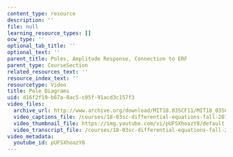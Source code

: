 ```yaml
---
content_type: resource
description: ''
file: null
learning_resource_types: []
ocw_type: ''
optional_tab_title: ''
optional_text: ''
parent_title: Poles, Amplitude Response, Connection to ERF
parent_type: CourseSection
related_resources_text: ''
resource_index_text: ''
resourcetype: Video
title: Pole Diagrams
uid: d16f2f19-b67a-8ac5-c05f-91acd3c157f3
video_files:
  archive_url: http://www.archive.org/download/MIT18.03SCF11/MIT18_03SC_110802_L1_300k.mp4
  video_captions_file: /courses/18-03sc-differential-equations-fall-2011/cefe4258c9775865a6e217e593497fd9_pUFSXhoazY8.vtt
  video_thumbnail_file: https://img.youtube.com/vi/pUFSXhoazY8/default.jpg
  video_transcript_file: /courses/18-03sc-differential-equations-fall-2011/602fbc12c23b449542d4ed24507501a4_pUFSXhoazY8.pdf
video_metadata:
  youtube_id: pUFSXhoazY8
---
```

